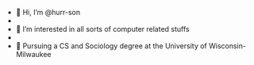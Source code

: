- 👋 Hi, I’m @hurr-son
- 
- 👀 I’m interested in all sorts of computer related stuffs
- 
- 🌱 Pursuing a CS and Sociology degree at the University of Wisconsin-Milwaukee


<!---
hurr-son/hurr-son is a ✨ special ✨ repository because its `README.md` (this file) appears on your GitHub profile.
You can click the Preview link to take a look at your changes.
--->
